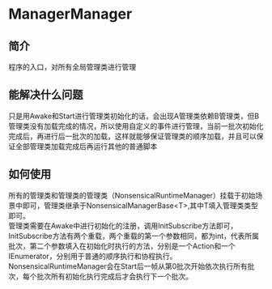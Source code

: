# ManagerManager

## 简介  
程序的入口，对所有全局管理类进行管理

## 能解决什么问题  
只是用Awake和Start进行管理类初始化的话，会出现A管理类依赖B管理类，但B管理类没有加载完成的情况，所以使用自定义的事件进行管理，当前一批次初始化完成后，再进行后一批次的加载，这样就能够保证管理类的顺序加载，并且可以保证全部管理类加载完成后再运行其他的普通脚本

## 如何使用  

所有的管理类和管理类的管理类（NonsensicalRuntimeManager）挂载于初始场景中即可，管理类继承于NonsensicalManagerBase\<T>,其中T填入管理类类型即可。  
管理类需要在Awake中进行初始化的注册，调用InitSubscribe方法即可，InitSubscribe方法有两个重载，两个重载的第一个参数相同，都为int，代表所属批次，第二个参数填入在初始化时执行的方法，分别是一个Action和一个IEnumerator，分别用于普通的顺序执行和协程执行。  
NonsensicalRuntimeManager会在Start后一帧从第0批次开始依次执行所有批次，每个批次所有初始化执行完成后才会执行下一个批次。  
